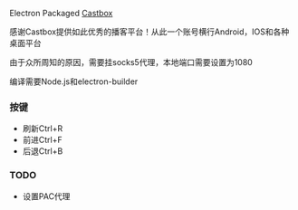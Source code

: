 Electron Packaged [Castbox](https://castbox.fm)


感谢Castbox提供如此优秀的播客平台！从此一个账号横行Android，IOS和各种桌面平台

由于众所周知的原因，需要挂socks5代理，本地端口需要设置为1080


编译需要Node.js和electron-builder


### 按键
- 刷新Ctrl+R
- 前进Ctrl+F
- 后退Ctrl+B


### TODO
- 设置PAC代理
